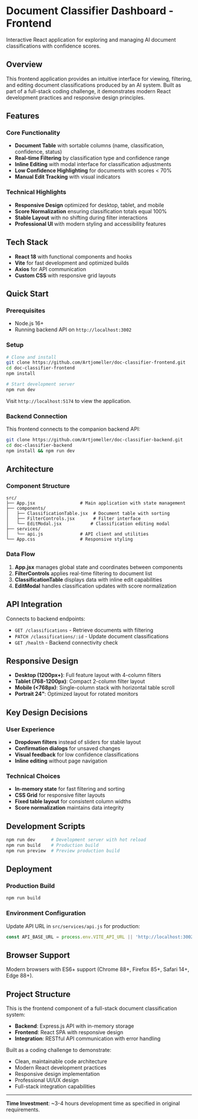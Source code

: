 # Document Classifier Dashboard - Frontend

Interactive React application for exploring and managing AI document classifications with confidence scores.

## Overview

This frontend application provides an intuitive interface for viewing, filtering, and editing document classifications produced by an AI system. Built as part of a full-stack coding challenge, it demonstrates modern React development practices and responsive design principles.

## Features

### Core Functionality
- **Document Table** with sortable columns (name, classification, confidence, status)
- **Real-time Filtering** by classification type and confidence range
- **Inline Editing** with modal interface for classification adjustments
- **Low Confidence Highlighting** for documents with scores < 70%
- **Manual Edit Tracking** with visual indicators

### Technical Highlights
- **Responsive Design** optimized for desktop, tablet, and mobile
- **Score Normalization** ensuring classification totals equal 100%
- **Stable Layout** with no shifting during filter interactions
- **Professional UI** with modern styling and accessibility features

## Tech Stack

- **React 18** with functional components and hooks
- **Vite** for fast development and optimized builds
- **Axios** for API communication
- **Custom CSS** with responsive grid layouts

## Quick Start

### Prerequisites
- Node.js 16+
- Running backend API on `http://localhost:3002`

### Setup
```bash
# Clone and install
git clone https://github.com/Artjomeller/doc-classifier-frontend.git
cd doc-classifier-frontend
npm install

# Start development server
npm run dev
```

Visit `http://localhost:5174` to view the application.

### Backend Connection
This frontend connects to the companion backend API:
```bash
git clone https://github.com/Artjomeller/doc-classifier-backend.git
cd doc-classifier-backend
npm install && npm run dev
```

## Architecture

### Component Structure
```
src/
├── App.jsx                 # Main application with state management
├── components/
│   ├── ClassificationTable.jsx  # Document table with sorting
│   ├── FilterControls.jsx       # Filter interface
│   └── EditModal.jsx           # Classification editing modal
├── services/
│   └── api.js              # API client and utilities
└── App.css                 # Responsive styling
```

### Data Flow
1. **App.jsx** manages global state and coordinates between components
2. **FilterControls** applies real-time filtering to document list
3. **ClassificationTable** displays data with inline edit capabilities
4. **EditModal** handles classification updates with score normalization

## API Integration

Connects to backend endpoints:
- `GET /classifications` - Retrieve documents with filtering
- `PATCH /classifications/:id` - Update document classifications
- `GET /health` - Backend connectivity check

## Responsive Design

- **Desktop (1200px+)**: Full feature layout with 4-column filters
- **Tablet (768-1200px)**: Compact 2-column filter layout
- **Mobile (<768px)**: Single-column stack with horizontal table scroll
- **Portrait 24"**: Optimized layout for rotated monitors

## Key Design Decisions

### User Experience
- **Dropdown filters** instead of sliders for stable layout
- **Confirmation dialogs** for unsaved changes
- **Visual feedback** for low confidence classifications
- **Inline editing** without page navigation

### Technical Choices
- **In-memory state** for fast filtering and sorting
- **CSS Grid** for responsive filter layouts
- **Fixed table layout** for consistent column widths
- **Score normalization** maintains data integrity

## Development Scripts

```bash
npm run dev      # Development server with hot reload
npm run build    # Production build
npm run preview  # Preview production build
```

## Deployment

### Production Build
```bash
npm run build
```

### Environment Configuration
Update API URL in `src/services/api.js` for production:
```javascript
const API_BASE_URL = process.env.VITE_API_URL || 'http://localhost:3002';
```

## Browser Support

Modern browsers with ES6+ support (Chrome 88+, Firefox 85+, Safari 14+, Edge 88+).

## Project Structure

This is the frontend component of a full-stack document classification system:
- **Backend**: Express.js API with in-memory storage
- **Frontend**: React SPA with responsive design
- **Integration**: RESTful API communication with error handling

Built as a coding challenge to demonstrate:
- Clean, maintainable code architecture
- Modern React development practices
- Responsive design implementation
- Professional UI/UX design
- Full-stack integration capabilities

---

**Time Investment**: ~3-4 hours development time as specified in original requirements.